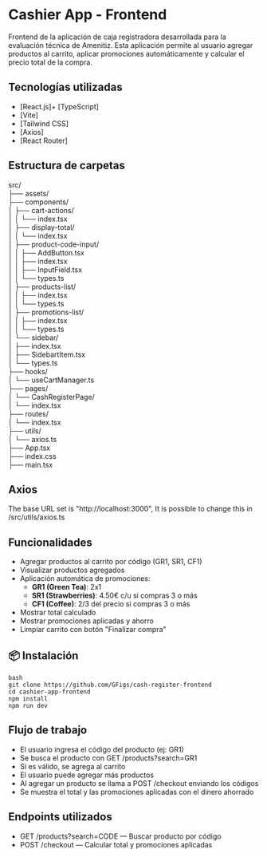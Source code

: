 # Cashier App - Frontend

Frontend de la aplicación de caja registradora desarrollada para la evaluación técnica de Amenitiz. Esta aplicación permite al usuario agregar productos al carrito, aplicar promociones automáticamente y calcular el precio total de la compra.

## Tecnologías utilizadas

- [React.js]+ [TypeScript]
- [Vite]
- [Tailwind CSS]
- [Axios]
- [React Router]

## Estructura de carpetas

src/  
├── assets/  
├── components/  
│   ├── cart-actions/  
│   │   └── index.tsx  
│   ├── display-total/  
│   │   └── index.tsx  
│   ├── product-code-input/  
│   │   ├── AddButton.tsx  
│   │   ├── index.tsx  
│   │   ├── InputField.tsx  
│   │   └── types.ts  
│   ├── products-list/  
│   │   ├── index.tsx  
│   │   └── types.ts  
│   ├── promotions-list/  
│   │   ├── index.tsx  
│   │   └── types.ts  
│   └── sidebar/  
│       ├── index.tsx  
│       ├── SidebartItem.tsx  
│       └── types.ts  
├── hooks/  
│   └── useCartManager.ts  
├── pages/  
│   └── CashRegisterPage/  
│       └── index.tsx  
├── routes/  
│   └── index.tsx  
├── utils/  
│   └── axios.ts  
├── App.tsx  
├── index.css  
├── main.tsx  

## Axios
The base URL set is "http://localhost:3000", It is possible to change this in /src/utils/axios.ts

## Funcionalidades

- Agregar productos al carrito por código (GR1, SR1, CF1)
- Visualizar productos agregados
- Aplicación automática de promociones:
  - **GR1 (Green Tea)**: 2x1
  - **SR1 (Strawberries)**: 4.50€ c/u si compras 3 o más
  - **CF1 (Coffee)**: 2/3 del precio si compras 3 o más
- Mostrar total calculado
- Mostrar promociones aplicadas y ahorro
- Limpiar carrito con botón "Finalizar compra"

## 📦 Instalación

```
bash
git clone https://github.com/GFigs/cash-register-frontend
cd cashier-app-frontend
npm install
npm run dev
```

## Flujo de trabajo
- El usuario ingresa el código del producto (ej: GR1)
- Se busca el producto con GET /products?search=GR1
- Si es válido, se agrega al carrito
- El usuario puede agregar más productos
- Al agregar un producto se llama a POST /checkout enviando los códigos
- Se muestra el total y las promociones aplicadas con el dinero ahorrado

## Endpoints utilizados
- GET /products?search=CODE — Buscar producto por código
- POST /checkout — Calcular total y promociones aplicadas